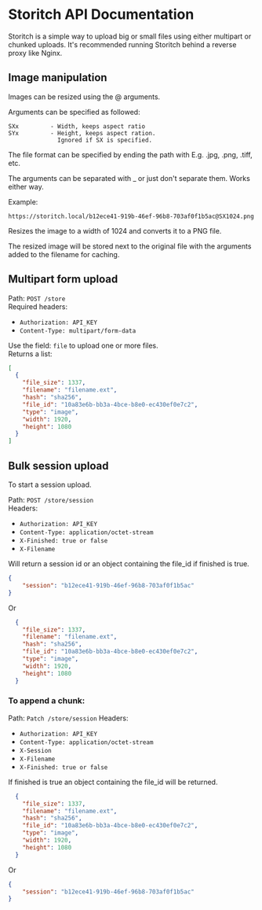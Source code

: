 # Storitch API Documentation
Storitch is a simple way to upload big or small files using either multipart or chunked uploads.
It's recommended running Storitch behind a reverse proxy like Nginx.


## Image manipulation
Images can be resized using the @ arguments.

Arguments can be specified as followed:

    SXx         - Width, keeps aspect ratio
    SYx         - Height, keeps aspect ration. 
                  Ignored if SX is specified.

The file format can be specified by ending the path with
E.g. .jpg, .png, .tiff, etc.

The arguments can be separated with _ or just don't separate them. Works either way. 

Example:

    https://storitch.local/b12ece41-919b-46ef-96b8-703af0f1b5ac@SX1024.png

Resizes the image to a width of 1024 and converts it to a PNG file.

The resized image will be stored next to the original file with the arguments added to the filename for caching.


## Multipart form upload
Path: `POST /store`    
Required headers:  
* `Authorization: API_KEY`
* `Content-Type: multipart/form-data`

Use the field: `file` to upload one or more files.  
Returns a list:  
```json
[
  {
    "file_size": 1337,
    "filename": "filename.ext",
    "hash": "sha256",
    "file_id": "10a83e6b-bb3a-4bce-b8e0-ec430ef0e7c2",
    "type": "image",
    "width": 1920,
    "height": 1080
  }
]
```



## Bulk session upload
To start a session upload.  

Path: `POST /store/session`    
Headers:  
* `Authorization: API_KEY`
* `Content-Type: application/octet-stream`
* `X-Finished: true or false`
* `X-Filename`

Will return a session id or an object containing the file_id if finished is true.
```json
{
    "session": "b12ece41-919b-46ef-96b8-703af0f1b5ac"
}
```
Or
```json
  {
    "file_size": 1337,
    "filename": "filename.ext",
    "hash": "sha256",
    "file_id": "10a83e6b-bb3a-4bce-b8e0-ec430ef0e7c2",
    "type": "image",
    "width": 1920,
    "height": 1080
  }
```

### To append a chunk:
Path: `Patch /store/session`
Headers:  
* `Authorization: API_KEY`
* `Content-Type: application/octet-stream`
* `X-Session`
* `X-Filename`
* `X-Finished: true or false`

If finished is true an object containing the file_id will be returned.

```json
  {
    "file_size": 1337,
    "filename": "filename.ext",
    "hash": "sha256",
    "file_id": "10a83e6b-bb3a-4bce-b8e0-ec430ef0e7c2",
    "type": "image",
    "width": 1920,
    "height": 1080
  }
```
Or
```json
{
    "session": "b12ece41-919b-46ef-96b8-703af0f1b5ac"
}
```
